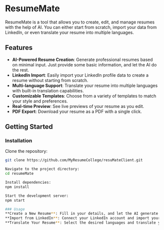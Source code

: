 # ResumeMate

ResumeMate is a tool that allows you to create, edit, and manage resumes with the help of AI. You can either start from scratch, import your data from LinkedIn, or even translate your resume into multiple languages.

## Features

- **AI-Powered Resume Creation**: Generate professional resumes based on minimal input. Just provide some basic information, and let the AI do the rest.
- **LinkedIn Import**: Easily import your LinkedIn profile data to create a resume without starting from scratch.
- **Multi-language Support**: Translate your resume into multiple languages with built-in translation capabilities.
- **Customizable Templates**: Choose from a variety of templates to match your style and preferences.
- **Real-time Preview**: See live previews of your resume as you edit.
- **PDF Export**: Download your resume as a PDF with a single click.

## Getting Started

### Installation

Clone the repository:

   ```bash
   git clone https://github.com/MyResumeCollege/resuMateClient.git

Navigate to the project directory:
cd resumeMate

Install dependencies:
npm install

Start the development server:
npm start

### Usage
**Create a New Resume**: Fill in your details, and let the AI generate a professional resume for you.
**Import from LinkedIn**: Connect your LinkedIn account and import your profile data to quickly create a resume.
**Translate Your Resume**: Select the desired languages and translate your resume with a click.
